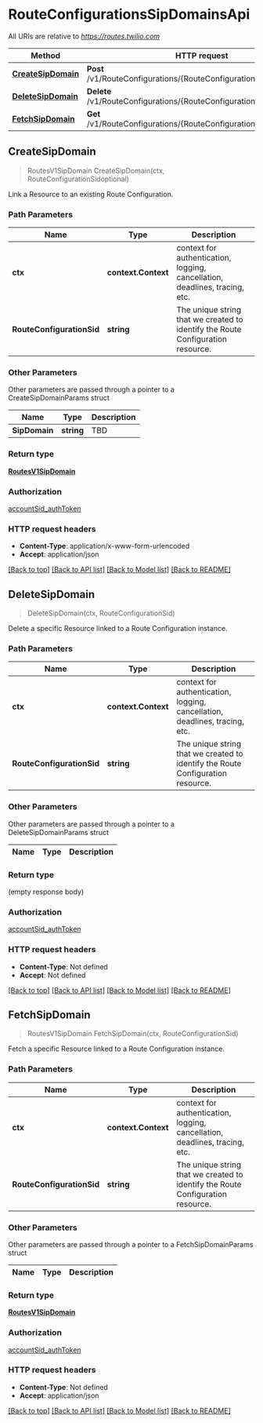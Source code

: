 # RouteConfigurationsSipDomainsApi

All URIs are relative to *https://routes.twilio.com*

Method | HTTP request | Description
------------- | ------------- | -------------
[**CreateSipDomain**](RouteConfigurationsSipDomainsApi.md#CreateSipDomain) | **Post** /v1/RouteConfigurations/{RouteConfigurationSid}/SipDomains | 
[**DeleteSipDomain**](RouteConfigurationsSipDomainsApi.md#DeleteSipDomain) | **Delete** /v1/RouteConfigurations/{RouteConfigurationSid}/SipDomains | 
[**FetchSipDomain**](RouteConfigurationsSipDomainsApi.md#FetchSipDomain) | **Get** /v1/RouteConfigurations/{RouteConfigurationSid}/SipDomains | 



## CreateSipDomain

> RoutesV1SipDomain CreateSipDomain(ctx, RouteConfigurationSidoptional)



Link a Resource to an existing Route Configuration.

### Path Parameters


Name | Type | Description
------------- | ------------- | -------------
**ctx** | **context.Context** | context for authentication, logging, cancellation, deadlines, tracing, etc.
**RouteConfigurationSid** | **string** | The unique string that we created to identify the Route Configuration resource.

### Other Parameters

Other parameters are passed through a pointer to a CreateSipDomainParams struct


Name | Type | Description
------------- | ------------- | -------------
**SipDomain** | **string** | TBD

### Return type

[**RoutesV1SipDomain**](RoutesV1SipDomain.md)

### Authorization

[accountSid_authToken](../README.md#accountSid_authToken)

### HTTP request headers

- **Content-Type**: application/x-www-form-urlencoded
- **Accept**: application/json

[[Back to top]](#) [[Back to API list]](../README.md#documentation-for-api-endpoints)
[[Back to Model list]](../README.md#documentation-for-models)
[[Back to README]](../README.md)


## DeleteSipDomain

> DeleteSipDomain(ctx, RouteConfigurationSid)



Delete a specific Resource linked to a Route Configuration instance.

### Path Parameters


Name | Type | Description
------------- | ------------- | -------------
**ctx** | **context.Context** | context for authentication, logging, cancellation, deadlines, tracing, etc.
**RouteConfigurationSid** | **string** | The unique string that we created to identify the Route Configuration resource.

### Other Parameters

Other parameters are passed through a pointer to a DeleteSipDomainParams struct


Name | Type | Description
------------- | ------------- | -------------

### Return type

 (empty response body)

### Authorization

[accountSid_authToken](../README.md#accountSid_authToken)

### HTTP request headers

- **Content-Type**: Not defined
- **Accept**: Not defined

[[Back to top]](#) [[Back to API list]](../README.md#documentation-for-api-endpoints)
[[Back to Model list]](../README.md#documentation-for-models)
[[Back to README]](../README.md)


## FetchSipDomain

> RoutesV1SipDomain FetchSipDomain(ctx, RouteConfigurationSid)



Fetch a specific Resource linked to a Route Configuration instance.

### Path Parameters


Name | Type | Description
------------- | ------------- | -------------
**ctx** | **context.Context** | context for authentication, logging, cancellation, deadlines, tracing, etc.
**RouteConfigurationSid** | **string** | The unique string that we created to identify the Route Configuration resource.

### Other Parameters

Other parameters are passed through a pointer to a FetchSipDomainParams struct


Name | Type | Description
------------- | ------------- | -------------

### Return type

[**RoutesV1SipDomain**](RoutesV1SipDomain.md)

### Authorization

[accountSid_authToken](../README.md#accountSid_authToken)

### HTTP request headers

- **Content-Type**: Not defined
- **Accept**: application/json

[[Back to top]](#) [[Back to API list]](../README.md#documentation-for-api-endpoints)
[[Back to Model list]](../README.md#documentation-for-models)
[[Back to README]](../README.md)

